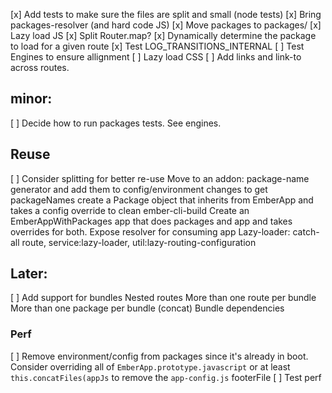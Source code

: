 [x] Add tests to make sure the files are split and small (node tests)
[x] Bring packages-resolver (and hard code JS)
[x] Move packages to packages/
[x] Lazy load JS
  [x] Split Router.map?
  [x] Dynamically determine the package to load for a given route
  [x] Test LOG_TRANSITIONS_INTERNAL
  [ ] Test Engines to ensure allignment
[ ] Lazy load CSS
[ ] Add links and link-to across routes.

## minor:
[ ] Decide how to run packages tests. See engines.

## Reuse

[ ] Consider splitting for better re-use
  Move to an addon:
    package-name generator and add them to config/environment changes to get packageNames
    create a Package object that inherits from EmberApp and takes a config override to clean ember-cli-build
    Create an EmberAppWithPackages app that does packages and app and takes overrides for both.
    Expose resolver for consuming app
    Lazy-loader: catch-all route, service:lazy-loader, util:lazy-routing-configuration

## Later:

[ ] Add support for bundles
  Nested routes
  More than one route per bundle
  More than one package per bundle (concat)
  Bundle dependencies

### Perf

[ ] Remove environment/config from packages since it's already in boot.
  Consider overriding all of  `EmberApp.prototype.javascript` or at least `this.concatFiles(appJs` to remove the `app-config.js` footerFile
[ ] Test perf
